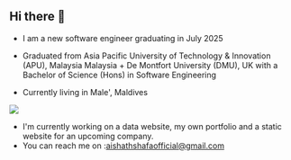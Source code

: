 ## Hi there 👋
- I am a new software engineer graduating in July 2025
  
- Graduated from
      Asia Pacific University of Technology & Innovation (APU), Malaysia
      Malaysia + De Montfort University (DMU), UK
  with a Bachelor of Science (Hons) in Software Engineering
  
- Currently living in Male', Maldives

![](https://komarev.com/ghpvc/?username=your-github-username)      

- I'm currently working on a data website, my own portfolio and a static website for an upcoming company.
- You can reach me on :aishathshafaofficial@gmail.com

<!--
**AishShafa/AishShafa** is a ✨ _special_ ✨ repository because its `README.md` (this file) appears on your GitHub profile.

Here are some ideas to get you started:

- 🔭 I’m currently working on ...
- 🌱 I’m currently learning ...
- 👯 I’m looking to collaborate on ...
- 🤔 I’m looking for help with ...
- 💬 Ask me about ...
- 📫 How to reach me: ...
- 😄 Pronouns: ...
- ⚡ Fun fact: ...
-->
